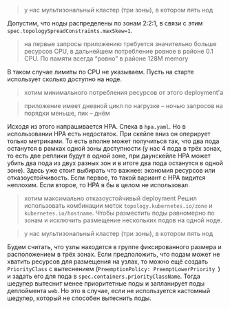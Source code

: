> у нас мультизональный кластер (три зоны), в котором пять нод

Допустим, что ноды распределены по зонам 2:2:1, в связи с этим `spec.topologySpreadConstraints.maxSkew=1`.
> на первые запросы приложению требуется значительно больше ресурсов CPU, в дальнейшем потребление ровное в районе 0.1 CPU. По памяти всегда “ровно” в районе 128M memory

В таком случае лимиты по CPU не указываем. Пусть на старте использует сколько доступно на ноде.
> хотим минимального потребления ресурсов от этого deployment'a

> приложение имеет дневной цикл по нагрузке – ночью запросов на порядки меньше, пик – днём

Исходя из этого напрашивается HPA. Спека в `hpa.yaml`. Но в использовании HPA есть недостаток. При скейле вниз он оперирует только метриками. То есть вполне может получиться так, что два пода останутся в рамках одной зоны доступности (у нас 4 пода в трёх зонах, то есть две реплики будут в одной зоне, при даунскейле HPA может убить два пода из двух разных зон и в итоге два пода останутся в одной зоне). Здесь уже стоит выбирать что важнее: экономия ресурсов или отказоустойчивость. Если первое, то такой вариант с HPA видится неплохим. Если второе, то HPA я бы в целом не использовал.

> хотим максимально отказоустойчивый deployment
Решил использовать комбинации меток `topology.kubernetes.io/zone` и `kubernetes.io/hostname`. Чтобы разместить поды равномерно по зонам и исключить размещение нескольких подов на одной ноде.

>у нас мультизональный кластер (три зоны), в котором пять нод

Будем считать, что узлы находятся в группе фиксированного размера и расположением в трёх зонах. Если предположить, что подам может не хватить ресурсов для размещения на узлах, то можно ещё создать `PriorityClass` с вытеснением (`PreemptionPolicy: PreemptLowerPriority `) и задать его для пода в `spec.containers.priorityClassName`. Тогда шедулер вытеснит менее приоритетные поды и запланирует поды деплоймента `web`. Но это в случае, если не используется кастомный шедулер, который не способен вытеснить поды.
